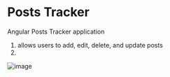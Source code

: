 # Posts Tracker

Angular Posts Tracker application 

1. allows users to add, edit, delete, and update posts
2. 
![image](https://github.com/mayabineth/posts-ex/assets/57454459/8a0fcb57-ec85-4c54-9bee-a1a44c7390bd)
